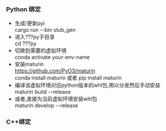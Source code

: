 

### Python 绑定
- 生成/更新pyi  
cargo run --bin stub_gen
- 进入???py子目录  
cd ???py
- 切换到需要的虚拟环境  
conda activate your-env-name
- 安装maturin  
https://github.com/PyO3/maturin  
conda install maturin 
或者 pip install maturin  
- 编译该虚拟环境对应python版本的whl包,用以分发然后手动安装  
maturin build --release
- 或者,直接为当前虚拟环境安装whl包  
maturin develop --release

### C++绑定

